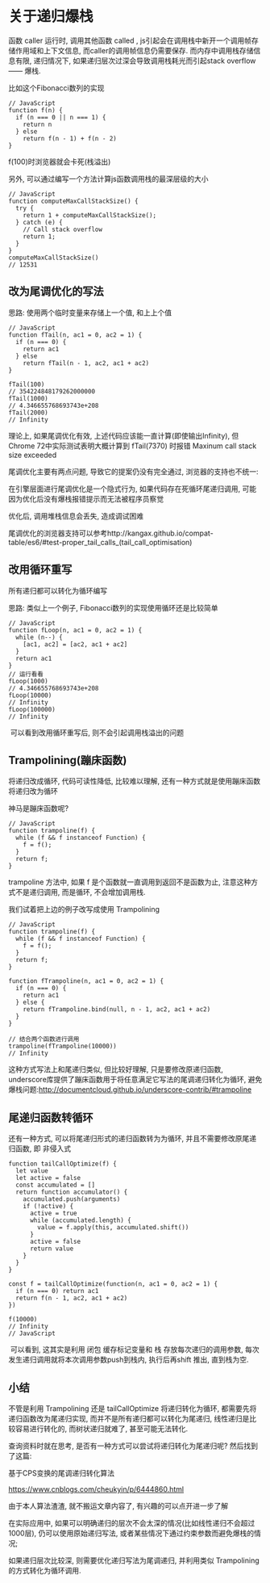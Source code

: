 <!--
Created: Fri Apr 10 2020 16:42:59 GMT+0800 (China Standard Time)
Modified: Sat Apr 11 2020 18:10:07 GMT+0800 (China Standard Time)
-->

# 关于递归爆栈

函数 caller 运行时, 调用其他函数 called , js引起会在调用栈中新开一个调用帧存储作用域和上下文信息, 而caller的调用帧信息仍需要保存. 而内存中调用栈存储信息有限, 递归情况下, 如果递归层次过深会导致调用栈耗光而引起stack overflow —— 爆栈.

比如这个Fibonacci数列的实现

``` JS
// JavaScript
function f(n) {
  if (n === 0 || n === 1) {
    return n
  } else
    return f(n - 1) + f(n - 2)
}
```

​f(100)时浏览器就会卡死(栈溢出)

另外, 可以通过编写一个方法计算js函数调用栈的最深层级的大小

``` JS
// JavaScript
function computeMaxCallStackSize() {
  try {
    return 1 + computeMaxCallStackSize();
  } catch (e) {
    // Call stack overflow
    return 1;
  }
}
computeMaxCallStackSize()
// 12531
```

## 改为尾调优化的写法

思路: 使用两个临时变量来存储上一个值, 和上上个值

``` JS
// JavaScript
function fTail(n, ac1 = 0, ac2 = 1) {
  if (n === 0) {
    return ac1
  } else
    return fTail(n - 1, ac2, ac1 + ac2)
}

fTail(100)
// 354224848179262000000
fTail(1000)
// 4.346655768693743e+208
fTail(2000)
// Infinity
```

理论上, 如果尾调优化有效, 上述代码应该能一直计算(即使输出Infinity), 但Chrome 72中实际测试表明大概计算到 fTail(7370) 时报错 Maxinum call stack size exceeded

尾调优化主要有两点问题, 导致它的提案仍没有完全通过, 浏览器的支持也不统一:

在引擎层面进行尾调优化是一个隐式行为, 如果代码存在死循环尾递归调用, 可能因为优化后没有爆栈报错提示而无法被程序员察觉

优化后, 调用堆栈信息会丢失, 造成调试困难

尾调优化的浏览器支持可以参考http://kangax.github.io/compat-table/es6/#test-proper_tail_calls_(tail_call_optimisation)

## 改用循环重写

所有递归都可以转化为循环编写

思路: 类似上一个例子, Fibonacci数列的实现使用循环还是比较简单

``` JS
// JavaScript
function fLoop(n, ac1 = 0, ac2 = 1) {
  while (n--) {
    [ac1, ac2] = [ac2, ac1 + ac2]
  }
  return ac1
}
// 运行看看
fLoop(1000)
// 4.346655768693743e+208
fLoop(10000)
// Infinity
fLoop(100000)
// Infinity
```

​
可以看到改用循环重写后, 则不会引起调用栈溢出的问题

## Trampolining(蹦床函数)

将递归改成循环, 代码可读性降低, 比较难以理解, 还有一种方式就是使用蹦床函数将递归改为循环

神马是蹦床函数呢?

``` JS
// JavaScript
function trampoline(f) {
  while (f && f instanceof Function) {
    f = f();
  }
  return f;
}
```

trampoline 方法中, 如果 f 是个函数就一直调用到返回不是函数为止, 注意这种方式不是递归调用, 而是循环, 不会增加调用栈.

我们试着把上边的例子改写成使用 Trampolining

``` JS
// JavaScript
function trampoline(f) {
  while (f && f instanceof Function) {
    f = f();
  }
  return f;
}

function fTrampoline(n, ac1 = 0, ac2 = 1) {
  if (n === 0) {
    return ac1
  } else {
    return fTrampoline.bind(null, n - 1, ac2, ac1 + ac2)
  }
}

// 结合两个函数进行调用
trampoline(fTrampoline(10000))
// Infinity
```

这种方式写法上和尾递归类似, 但比较好理解, 只是要修改原递归函数, underscore库提供了蹦床函数用于将任意满足它写法的尾调递归转化为循环, 避免爆栈问题:http://documentcloud.github.io/underscore-contrib/#trampoline

## 尾递归函数转循环

还有一种方式, 可以将尾递归形式的递归函数转为为循环, 并且不需要修改原尾递归函数, 即 非侵入式

``` JS
function tailCallOptimize(f) {
  let value
  let active = false
  const accumulated = []
  return function accumulator() {
    accumulated.push(arguments)
    if (!active) {
      active = true
      while (accumulated.length) {
        value = f.apply(this, accumulated.shift())
      }
      active = false
      return value
    }
  }
}

const f = tailCallOptimize(function(n, ac1 = 0, ac2 = 1) {
  if (n === 0) return ac1
  return f(n - 1, ac2, ac1 + ac2)
})

f(10000)
// Infinity
// JavaScript
```

​
可以看到, 这其实是利用 闭包 缓存标记变量和 栈 存放每次递归的调用参数, 每次发生递归调用就将本次调用参数push到栈内, 执行后再shift 推出, 直到栈为空.

## 小结

不管是利用 Trampolining 还是 tailCallOptimize 将递归转化为循环, 都需要先将递归函数改为尾递归实现, 而并不是所有递归都可以转化为尾递归, 线性递归是比较容易进行转化的, 而树状递归就难了, 甚至可能无法转化.

查询资料时就在思考, 是否有一种方式可以尝试将递归转化为尾递归呢? 然后找到了这篇:

基于CPS变换的尾调递归转化算法

https://www.cnblogs.com/cheukyin/p/6444860.html

由于本人算法渣渣, 就不搬运文章内容了, 有兴趣的可以点开进一步了解

在实际应用中, 如果可以明确递归的层次不会太深的情况(比如线性递归不会超过1000层), 仍可以使用原始递归写法, 或者某些情况下通过约束参数而避免爆栈的情况; 

如果递归层次比较深, 则需要优化递归写法为尾调递归, 并利用类似 Trampolining 的方式转化为循环调用.


